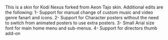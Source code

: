 This is a skin for Kodi Nexus forked from Aeon Tajo skin. 
Additional edits are the following:
  1- Support for manual change of custom music and video genre fanart and icons.
  2- Support for Character posters without the need to switch from animated posters to use extra posters.
  3- Small Arial size font for main home menu and sub-menus.
  4- Support for directors thumb add-on
